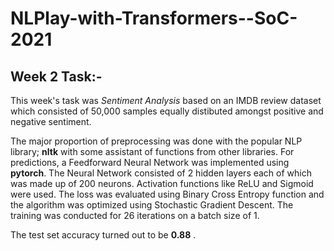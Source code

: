 # NLPlay-with-Transformers--SoC-2021

<h2> Week 2 Task:-</h2>

<p> This week's task was <i>Sentiment Analysis</i> based on an IMDB review dataset which consisted of 50,000 samples equally distibuted amongst positive and negative sentiment.</p>

<p> The major proportion of preprocessing was done with the popular NLP library; <b>nltk</b> with some assistant of functions from other libraries. For predictions, a Feedforward Neural Network was implemented using <b>pytorch</b>. The Neural Network consisted of 2 hidden layers each of which was made up of 200 neurons. Activation functions like ReLU and Sigmoid were used. The loss was evaluated using Binary Cross Entropy function and the algorithm was optimized using Stochastic Gradient Descent. The training was conducted for 26 iterations on a batch size of 1.</p>

<p> The test set accuracy turned out to be <b>0.88</b> . </p>
